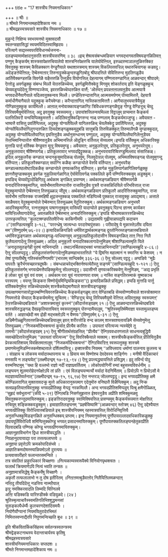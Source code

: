 +++
title = "17 शास्त्रीय नियमनाधिकारः"

+++
॥ श्रीः ॥  
॥ श्रीमते निगमान्तमहादेशिकाय नमः ॥  
॥ श्रीमद्रहस्यत्रयसारे शास्त्रीय नियमनाधिकारः ॥ १७ ॥  
  
  
मुकुन्दे निक्षिप्य स्वभरमनघो मुक्तवदसौ   
स्वतन्त्राज्ञासिद्धां स्वयमविदितस्वामिहृदयः ।  
परित्यागे सद्यस्स्वपरविविधानर्थजनना-  
दलङ्घ्यामामोक्षादनुसरति शास्त्रीयसरणिम् ॥ ३८ ॥इच् शेषत्वसंबन्धमडियाग भगवद्भागवतविषयङ्गळिलिवऩ् पण्णुम् कैङ्कर्यम् शास्त्रसापेक्षरुचियालेयो शास्त्रनिरपेक्षरुचि यालेयोवॆऩ्ऩिल्, इरुळ्दरुमाञालत्तुळिरुक्किऱ विवऩुक्कु शास्त्रम् कैविळक्काग वेण्डुगैयाले यथाशास्त्रमाय् शास्त्रम् विकल्पित्तवऱ्ऱिल् यथारुचियागक् कडवदु। अदॆङ्ङऩेयॆऩ्ऩिल्; ऎम्बॆरुमाऩार् तिरुनाट्टुक्कॆऴुन्दरुळुगिऱबोदु श्रीपादत्तिले सेवित्तिरुन्द मुदलिगळुडैय आर्तियैक्कण्डरुळि यिवर्गळै यऴैत्तरुळि ऎऩ्ऩुडैय वियोगत्तिल् देहत्यागम् पण्णिऩारुण्डागिल् आळवन्दार् श्रीपादमे; ऎऩ्ऩोडु अवर्गळुक्कु संबन्ध मिल्लै यॆऩ्ऱरुळिच्चॆय्य, इवर्गळुमित्तैक्केट्टु मिगवुम् शोकार्तराय् इऩि यॆङ्गळुक्कुच् चॆय्यवडुप्पदॆदॆऩ्ऱु विण्णप्पञ्जॆय्य, इवररुळिच्चॆय्दरुळिऩ वार्त्तै; 'ऒरुवऩ् प्रपन्नऩाऩालवऩुडैय आत्मयात्रै भगवदधीनैयागैयाले यदिलवऩुक्कन्वय मिल्लै। उण्डॆऩ्ऱिरुन्दाऩागिल् आत्मसमर्पणम् पॊय्यामित्तऩै, देहयात्रै कर्माधीनैयागैयाले यदुक्कुक् करैयवेण्डा। करैन्दाऩागिल् नास्तिकऩामित्तऩै। आगैयालुभययात्रैयैयुङ् गॊण्डिवऩुक्कुक् कार्यमिल्लै। आऩाल् मनोवाक्कायङ्गळागिऱ त्रिविधकरणङ्गळैयुङ् गॊण्डु वेण्डिऱ्ऱुच् चॆय्दु तिरियवमैयुमोवॆऩ्ऩिल्; अदु इवऩुक्कु स्वरूपमऩ्ऱु। उपायांशत्तिलन्वयमिल्ला विट्टालुम् प्राप्यमाऩ कैङ्कर्य पलत्तिलिवऱ्ऱै यन्वयिप्पिक्कुमत्तऩै। अदिलिवऩुक्किङ्गिरुन्द नाळ् पण्णलाम् कैङ्कर्यमञ्जुण्डु। अवैयावऩ - भाष्यत्तै वासित्तु प्रवर्तिप्पित्तल्, अदुक्कु योग्यतैयिल्लै यागिलरुळिच् चॆयलैक्केट्टु प्रवर्तिप्पित्तल्, अदुक्कु योग्यतैयिल्लैयागिलुगन्दरुळिऩ दिव्यदेशङ्गळुक्कमुदुबडि सात्तुबडि तिरुविळक्कुत् तिरुमालैगळै युण्डाक्कुदल्, अदुक्कु योग्यतैयिल्लैयागिल् द्वयत्तिऩुडैय अर्थानुसन्धानम् पण्णुदल्, अदुक्कु योग्यतैयिल्लैयागिलॆऩ्ऩुडैयव ऩॆऩ्ऱभिमानिप्पाऩॊरु श्रीवैष्णवऩुडैय अभिमानत्तिले ऒदुङ्गि वर्तित्तल् सॆय्यलाम्।इप्पडि वर्तिक्कुम् अधिकारिक्कु मुऩ्ऩडि पार्त्तु वर्तिक्क वेण्डुवऩ मूऩ्ऱु विषयमुण्डु। अवैयावऩ; अनुकूलरॆऩ्ऱुम्, प्रतिकूलरॆऩ्ऱुम्, अनुभयरॆऩ्ऱुम्। अनुकूलरावार् श्रीवैष्णवर्गळ्। प्रतिकूलरावार् भगवदद्विट्टुक्कळ्। अनुभयरावारिव्विरण्डुमिल्लाद संसारिकळ्। इदिल् अनुकूलरैक् कण्डाल् चन्दनकुसुमादिकळ् पोलवुम्, निलवुदॆऩ्ऱल् पोलवुम्, अभिमतविषयङ्गळ् पोलवुमुगन्दु वर्तिप्पाऩ्। प्रतिकूलरैक्कण्डाल् सर्पाग्नि कळैक् कण्डाऱ्पोले वॆरुवि वर्तिप्पाऩ्। अनुभयरैक् कण्डाल्काष्ठलोष्टादिकळैक् कण्डाऱ्पोले तृणवत्करित्तु वर्तिप्पाऩ्। इवर्गळ नुकूलिप्पार्गळागिलिवर्गळुक्कु ज्ञानत्तैयुण्डाक्कवुम् इवर्गळ नुकूलियार्गळागिल् ऐयोवॆऩ्ऱिवर्गळ् पक्कलिले कृपै पण्णियिरुक्कवुम् अडुक्कुम्। इप्पडिच् चॆय्यवॊट्टादॊऴिगिऱदु अर्थकाम ङ्गळिल् प्रावण्यम्। अर्थकामङ्गळडियाग श्रीवैष्णवर्गळै यनादरित्तिरुक्कुमागिल्, सार्वभौमऩायिरुप्पाऩॊरु राजाविऩुडैय पुत्रऩै राजसन्निधियिले परिभवित्ताल् राजा वॆऱुक्कुमाप्पोले ऎम्बॆरुमाऩ् तिरुवुळ्ळञ् जीऱुम्। अर्थकामङ्गळडियाग प्रतिकूलरै आदरित्तिरुक्कुमागिल्, राजा सार्वभौम ऩायिरुक्क राजमहिषी क्षुद्रजन्तुक्कळ् पक्कलिले मडिप्पिच्चै पुक्काल् राजावुक्कु अवद्यमाय्। अत्ताले यवळैयवऩ् वॆऱुक्कुमाप्पोले ऎम्बॆरुमाऩ् तिरुवुळ्ळम् वॆऱुत्तिरुक्कुम्। अर्थकामङ्गळडियाग अनुभयरै आदरिक्कुमागिल्, रत्नत्तुक्कुम् पाषाणत्तुक्कुम् वासियऱि यादाप्पोले इवऩुक्कुप् पिऱन्द ज्ञानम् कार्यकर मायिऱ्ऱिल्लैयागादेयॆऩ्ऱु, अवऩळविले ऎम्बॆरुमाऩ् अनादरित्तिरुक्कुम्।'इप्पडि श्रीभाष्यकारररुळिच्चॆय्द उत्तरकृत्यत्तिल् ‘‘कुलटाषण्डपतितवैरिभ्यः काकिणीमपि । उद्यतामपि गृह्णीयान्नापद्यपि कदाचन ॥’’(साण्डिल्यस्म्रुदि ३-१८), ‘‘पररन्ध्रेषु जात्यन्धाः परदारेष्वपुंसकाः । परीवादेषु ये मूकास्तेऽतीव दयिता मम’’(विष्णुदर्मम् ७६-२२।) इत्यादिकळिऱ्पडिये धर्मविरुद्धार्थकामङ्गळ् दूरतोनिरस्तङ्गळाऩबडियाले धर्माविरुद्धङ्गळाऩ अर्थकामङ्गळु-पाधियागवुम् अनुकूलप्रतिकूलोदासीन विषयङ्गळिल् ताऩ् निऩ्ऱ निलै कुलैयलागादॆऩ्ऱु तिरुवुळ्ळम्। अदिल् अनुकूलरै यनादरिक्कलागादॆऩ्ऩुमिडम् श्रीशाण्डिल्यस्मृति यिले ‘‘अनादृतसुतङ्गेही पुरुषं नाभिनन्दति । तथाऽनर्चितसद्भक्तं भगवान्नाभिनन्दति’’(साण्डिल्यस्म्रुदि ४-८६।) ऎऩ्ऱु सॊल्लप्पट्टदु। प्रतिकूलसंसर्गमागादॆऩ्ऩुमिडम्महाभारतत्तिले ‘‘ये द्विषन्ति महात्मानं न स्मरन्ति च केशवम् । न तेषां पुण्यतीर्थेषु गतिस्संसर्गिणामपि’’(भारतम् सान्दिबर्वम् ३३६-३६।) ऎऩ्ऱु सॊल्लप् पट्टदु। अप्पडिये ‘‘मूढैः पापरतैः क्रूरैर्भगवच्छास्त्रदूषकैः । संबन्धन्नाचरेद्भक्तिर्नश्यत्येतैस्तु सङ्गमे’’(साण्डिल्यस्म्रुदि १-१२१।) ऎऩ्ऱु प्रतिकूलसंसर्गम् भगवत्प्रेमत्तैयऴिक्कुमॆऩ्ऱु सॊल्लप्पट्टदु। उदासीनरै तृणवत्करिक्कवेणु मॆऩ्ऩुमिडम्, ‘‘अद्य प्रभृति हे लोका यूयं यूयं वयं वयम् । अर्थकाम परा यूयं नारायणपरा वयम् ॥ नास्ति सङ्गतिरस्माकं युष्माकञ्च परस्परम् । वयन्तु किङ्करा विष्णोर्यूयमिन्द्रियकिङ्करा’’() इत्यादिकळिले प्रसिद्धम्। इप्पडि मुऩ्ऩडि पार्त्तु वर्तिक्कवेणुमॆऩ्ऱ रुळिच्चॆय्दवर्थम् शास्त्रैकवेद्यमागैयाले शास्त्रीयङ्गळुक्कु उपलक्षणमागसारोद्धारम्बण्णियिवररुळिच्चॆय्द कैङ्कर्यङ्गळुम् ताऩ् वेण्डिऩबडि सॆय्यवॊण्णामैयाले शास्त्रोक्तमाऩ नियमत्तोडे सॆय्दाल् कैङ्कर्यमामॆऩ्ऱु सूचितम्। 'वेण्डिऱ्ऱुच् चॆय्दु तिरियवमैयुमो वॆऩ्ऩिल् अदिवऩुक्कु स्वरूपमऩ्' ऱॆऩ्ऱरुळिच्चॆय्दबडियाले ‘‘अशास्त्रमासुरं कृत्स्नं’’(कीदार्त्तसङ्ग्रहम् २१।) ऎऩ्ऱु आळवन्दाररुळिच्चॆय्दबडिये शास्त्रविरुद्धङ्गळ् दैवप्रकृतियाऩयिवऩ् स्वरूपत्तुक्कुप् पॊरुन्दामैयालुम्, ‘‘श्रुतिस्स्मृतिर्ममैवाज्ञा यस्तामुल्लङ्घ्य वर्तते । आज्ञाच्छेदी मम द्रोही मद्भक्तोऽपि न वैष्णवः’’(विष्णुदर्मम् ६-३१।) ऎऩ्ऱु अडिमैगॊळ्ळुगिऱवऩरुळिच्चॆय्दबडियालुम् इवऩ् शरीरत्तोडि रुन्द कालम् शास्त्रवश्यऩायडिमै सॆय्यवेणुमॆऩ्ऱु तिरुवुळ्ळम्।‘‘निजकर्मादिभक्त्यन्तं कुर्यात् प्रीत्यैव कारितः । उपायतां परित्यज्य न्यस्येद्देवे तु तामभीः’’(कीदार्त्तसङ्ग्रहम् ३१) ऎऩ्ऱु श्रीगीतार्थसंग्रहत्तिल् ‘‘प्रीत्यैव’’ ऎऩ्गिऱववधारणत्ताले साधनत्वबुद्धियै व्यवच्छेदित्तारॆऩ्ऩुमिडम् ‘‘उपायतां परित्यज्य’’ ऎऩ्ऱु विवरिक्कैयाले व्यक्तम्। शास्त्रीयकैङ्कर्यत्तिल् प्रीतियिऩुडैय प्रेरकत्वातिशयम् विवक्षितमाऩालुम् ‘‘निजकर्मादिभक्त्यन्तं’’ ऎऩ्गिऱविवऱ्ऱिऩ् स्वरूपत्तुक्कु शास्त्रमे प्रमाणमॆऩ्ऩुमिडम्निजकर्मशब्दत्ताले दर्शितमायिऱ्ऱु। इच्शास्त्रीय नियमम् ‘‘अविप्लवाय धर्माणां पालनाय कुलस्य च । संग्रहाय च लोकस्य मर्यादास्थापनाय च ॥ प्रियाय मम विष्णोश्च देवदेवस्य शार्ङ्गिणः । मनीषी वैदिकाचारं मनसापि न लङ्घयेत्’’(लक्ष्मीदन्द्रम् १७-९३,-९४।) ऎऩ्ऱु प्रपत्त्यद्ध्यायत्तिले प्रसिद्धम्। इदु तविर्न्द पोदु वरुमनिष्टमुम् ‘‘यथा हि वल्लभो राज्ञो नदीं राज्ञाप्रवर्तिताम् । लोकोपयोगिनीं रम्यां बहुसस्यविवर्धनीम् ॥ लङ्घयन् शूलमारोहेदनपेक्षोऽपि तां प्रति । एवं विलङ्घयन्मर्त्यो मर्यादां वेदनिर्मिताम् ॥ प्रियोऽपि न प्रियोऽसौ मे मदाज्ञाव्यतिवर्तनात्’’(लक्ष्मीदन्द्रम् १७-९५, ९६,९७) ऎऩ्ऱ नन्तरञ् जॊल्लप्पट्टदु। इन्द भगवदप्रीतिक्कु क्षमै कॊण्डिलऩागिल् मुक्तऩावदऱ्कु मुऩ्ऩे अधिकारानुरूपमाग एदेऩुमॊरु वनिष्ठत्तै विळैप्पिक्कुम्। अदु निऱ्क सत्वप्रकृतियाऩविवऩुक्कु भगवदप्रीतिक्कु मेऱ्पट्ट नरकमिल्लै। अन्द भगवदप्रीतिशमिप्पदुम् पिऩ्बु क्षमैगॊळ्ळिल्, ‘‘सुहृदं सर्वभूतानां’’(कीदै ५-२९) ऎऩ्गिऱबडि निसर्गसुहृत्ताऩ ईश्वरऩुडैय अप्रीति शमिक्कुमळवु मिवऩुक्करुन्तुदमायिरुक्कुम्। इङ्ङऩिरादवऩुक्कु स्वामिविषयत्तिल् प्रावण्यमुम् कैङ्कर्यरूपमाऩ मोक्षत्तिल् रुचियुम् शङ्किक्कवडुक्कुम्। इव्वाज्ञातिलङ्घनम् ‘‘प्रहर्षयिष्यामि’’(आळवन्दार् स्तोत्रम् ४६) ऎऩ्ऱु उद्देश्यैयाऩ भगवत्प्रीतिक्कु विरोधियाऩबडियाले इच् शास्त्रीयनियमम् रहस्यत्रयत्तिल् विरोधिनिवृत्तियै अनुसन्धिक्कुमिडङ्गळिले अनुसन्धिक्कप् प्राप्तम्। इन्द नियमानुवर्तनम् पूर्णोपायरल्लादवधिकारिकळुक्कु उपायपूर्तिविरोधियै शमिप्पित्तुक्कॊण्डु भगवत् प्रसादनमायिरुक्कुम्। पूर्णोपायरुक्कतिलङ्घनहेतुकाप्रीति पिऱवादबडि पण्णिक् कॊण्डु भगवत्प्रीणनमायिरुक्कुम्।   
आज्ञानुज्ञाविभागेन द्विधा शास्त्रीयपद्धतिः ।  
निग्रहानुदयायाद्या परा तत्तत्फलाप्तये ॥  
अनुज्ञया प्रवृत्तेऽपि क्रमकोपादिसंभवे ।  
आज्ञातिक्रमदोषस्स्यान्नियमोऽतो दुरत्ययः ॥  
प्रत्यवायपरीहारे फलान्तरसमन्विते ।  
तत्र संवलितं प्राहुरधिकारं विचक्षणाः ॥नित्यकाम्यस्वरूपैक्ये विनियोगपृथक्त्वतः ।  
फलार्थं क्रियमाणेऽपि नित्यं भवति तन्त्रतः ॥  
अनुज्ञामात्रसिद्धेषु कैङ्कर्येषु विचक्षणैः ।  
अकृतौ तत्फलालाभो न तु दोष इतीरितम् ॥निऩ्ऱऩमऩ्बुडैवाऩोर् निलैयिऩिलमळन्दाऩ्  
नऩ्ऱिदु तीयदिदॆऩ्ऱु नडत्तिय नाऩ्मऱैयाल्  
इऩ्ऱु नमक्किरवादलि लिम्मदि यिऩ्निलवे  
अऩ्ऱि यडिक्कडि यारिरुडीर्क्क वडियुळदे। (२४ )  
श्रुतिस्मृत्याचारैस्स्वमतिगतिभिश्शुद्धमनसां  
सुसङ्कल्पैर्धर्म्यैः कुलचरणदेशादिसमयैः ।  
नियोगैर्योग्यानां नियमयितुरादेरभिमतं  
निमित्तस्वप्नाद्यैरपि निपुणमन्विच्छति बुधः ॥ ३९ ॥  
  
इति श्रीकवितार्किकसिंहस्य सर्वतन्त्रस्वतन्त्रस्य  
श्रीमद्वेङ्कटनाथस्य वेदान्ताचार्यस्य कृतिषु  
श्रीमद्रहस्यत्रयसारे  
शास्त्रीयनियमनाधिकारः सप्तदशः ॥  
श्रीमते निगमान्तमहादेशिकाय नमः ॥